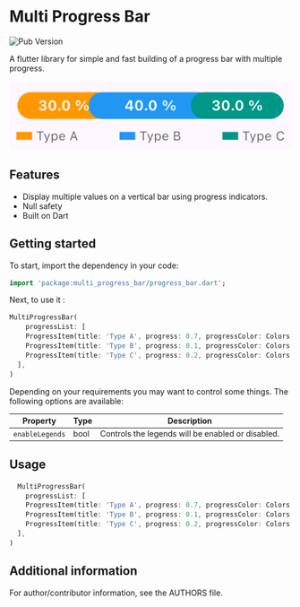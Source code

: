<!--
This README describes the package. If you publish this package to pub.dev,
this README's contents appear on the landing page for your package.

For information about how to write a good package README, see the guide for
[writing package pages](https://dart.dev/guides/libraries/writing-package-pages).

For general information about developing packages, see the Dart guide for
[creating packages](https://dart.dev/guides/libraries/create-library-packages)
and the Flutter guide for
[developing packages and plugins](https://flutter.dev/developing-packages).
-->
# Multi Progress Bar
![Pub Version](https://img.shields.io/pub/v/multi_progress_bar)

A flutter library for simple and fast building of a progress bar with multiple
progress.

![](https://raw.githubusercontent.com/pssplMobile/pssplAssets/main/multi_progress_bar.png)

## Features

- Display multiple values on a vertical bar using progress indicators.
- Null safety
- Built on Dart

## Getting started

To start, import the dependency in your code:

```dart
import 'package:multi_progress_bar/progress_bar.dart';
```

Next, to use it :

```dart
MultiProgressBar(
    progressList: [
    ProgressItem(title: 'Type A', progress: 0.7, progressColor: Colors.orange),
    ProgressItem(title: 'Type B', progress: 0.1, progressColor: Colors.blue),
    ProgressItem(title: 'Type C', progress: 0.2, progressColor: Colors.yellow),
  ],
)
```
Depending on your requirements you may want to control some things. The following options are available:

| Property                  | Type              | Description                                                                                 |
|---------------------------|-------------------|---------------------------------------------------------------------------------------------|
| `enableLegends`           | bool              | Controls the legends will be enabled or disabled.                                           |

## Usage

```dart
  MultiProgressBar(
    progressList: [
    ProgressItem(title: 'Type A', progress: 0.7, progressColor: Colors.orange),
    ProgressItem(title: 'Type B', progress: 0.1, progressColor: Colors.blue),
    ProgressItem(title: 'Type C', progress: 0.2, progressColor: Colors.yellow),
  ],
)
```

## Additional information

For author/contributor information, see the AUTHORS file.
